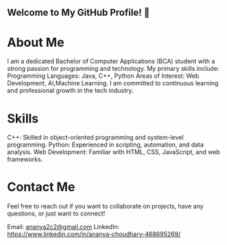 ## Welcome to My GitHub Profile! 👋
# About Me
I am a dedicated Bachelor of Computer Applications (BCA) student with a strong passion for programming and technology. My primary skills include:
Programming Languages: Java, C++, Python
Areas of Interest: Web Development, AI,Machine Learning. 
I am committed to continuous learning and professional growth in the tech industry.

# Skills
C++: Skilled in object-oriented programming and system-level programming.
Python: Experienced in scripting, automation, and data analysis.
Web Development: Familiar with HTML, CSS, JavaScript, and web frameworks.

# Contact Me
Feel free to reach out if you want to collaborate on projects, have any questions, or just want to connect!

Email: ananya2c2@gmail.com
LinkedIn: https://www.linkedin.com/in/ananya-choudhary-468695269/

